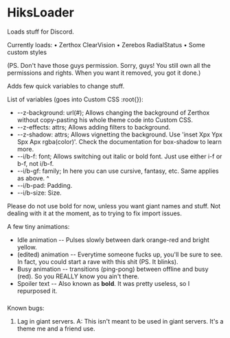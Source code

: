 # HiksLoader
Loads stuff for Discord.

Currently loads:
• Zerthox ClearVision
• Zerebos RadialStatus
• Some custom styles

(PS. Don't have those guys permission. Sorry, guys! You still own all the permissions and rights. When you want it removed, you got it done.)

Adds few quick variables to change stuff.

List of variables (goes into Custom CSS :root{}):

* --z-background: url(#); Allows changing the background of Zerthox without copy-pasting his whole theme code into Custom CSS.
* --z-effects: attrs; Allows adding filters to background.
* --z-shadow: attrs; Allows vignetting the background. Use 'inset Xpx Ypx Spx Apx rgba(color)'. Check the documentation for box-shadow to learn more.
* --i/b-f: font; Allows switching out italic or bold font. Just use either i-f or b-f, not i/b-f.
* --i/b-gf: family; In here you can use cursive, fantasy, etc. Same applies as above. ^
* --i/b-pad: Padding.
* --i/b-size: Size.

Please do not use bold for now, unless you want giant names and stuff. Not dealing with it at the moment, as to trying to fix import issues.

A few tiny animations:
* Idle animation -- Pulses slowly between dark orange-red and bright yellow.
* (edited) animation -- Everytime someone fucks up, you'll be sure to see. In fact, you could start a rave with this shit (PS. It blinks).
* Busy animation -- transitions (ping-pong) between offline and busy (red). So you REALLY know you ain't there.
* Spoiler text -- Also known as **bold**. It was pretty useless, so I repurposed it.

###
Known bugs:

1. Lag in giant servers.
A: This isn't meant to be used in giant servers. It's a theme me and a friend use. 